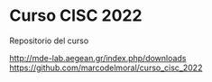 # Curso CISC 2022

Repositorio del curso

<http://mde-lab.aegean.gr/index.php/downloads>
<https://github.com/marcodelmoral/curso_cisc_2022>
